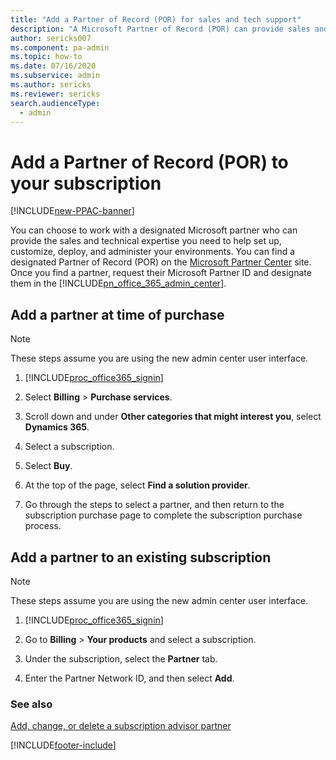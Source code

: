```yaml
---
title: "Add a Partner of Record (POR) for sales and tech support"
description: "A Microsoft Partner of Record (POR) can provide sales and tech expertise for your Dataverse. Add a POR at the time of purchase or to an existing subscription."
author: sericks007
ms.component: pa-admin
ms.topic: how-to
ms.date: 07/16/2020
ms.subservice: admin
ms.author: sericks
ms.reviewer: sericks
search.audienceType: 
  - admin
---
```

# Add a Partner of Record (POR) to your subscription

[!INCLUDE[new-PPAC-banner](~/includes/new-PPAC-banner.md)]

You can choose to work with a designated Microsoft partner who can provide the sales and technical expertise you need to help set up, customize, deploy, and administer your environments. You can find a designated Partner of Record (POR) on the [Microsoft Partner Center](https://partnercenter.microsoft.com/pcv/register/joinnow/enrollmentWelcome/valueaddedreseller) site. Once you find a partner, request their Microsoft Partner ID and designate them in the [!INCLUDE[pn_office_365_admin_center](../includes/pn-office-365-admin-center.md)].  
  
## Add a partner at time of purchase  

> [!NOTE]
> These steps assume you are using the new admin center user interface.
  
1. [!INCLUDE[proc_office365_signin](../includes/proc-office365-signin.md)]  
  
2. Select **Billing** > **Purchase services**.  
  
3. Scroll down and under **Other categories that might interest you**, select **Dynamics 365**.

4. Select a subscription.

5. Select **Buy**.
  
6. At the top of the page, select **Find a solution provider**. 

7. Go through the steps to select a partner, and then return to the subscription purchase page to complete the subscription purchase process.
  
## Add a partner to an existing subscription  
  
> [!NOTE]
> These steps assume you are using the new admin center user interface.

1. [!INCLUDE[proc_office365_signin](../includes/proc-office365-signin.md)]  
  
2. Go to **Billing** > **Your products** and select a subscription.  
  
3. Under the subscription, select the **Partner** tab.
  
4. Enter the Partner Network ID, and then select **Add**.
  
### See also  
 [Add, change, or delete a subscription advisor partner](https://support.office.com/article/Add-change-or-delete-a-subscription-advisor-partner-f86e8177-936e-491e-9024-44dea2b296ff)   



[!INCLUDE[footer-include](../includes/footer-banner.md)]
